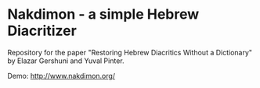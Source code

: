 # Nakdimon - a simple Hebrew Diacritizer

Repository for the paper "Restoring Hebrew Diacritics Without a Dictionary" by Elazar Gershuni and Yuval Pinter.

Demo: http://www.nakdimon.org/
